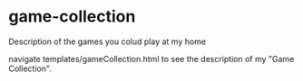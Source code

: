 # game-collection
Description of the games you colud play at my home 

navigate templates/gameCollection.html to see the description of my "Game Collection".
